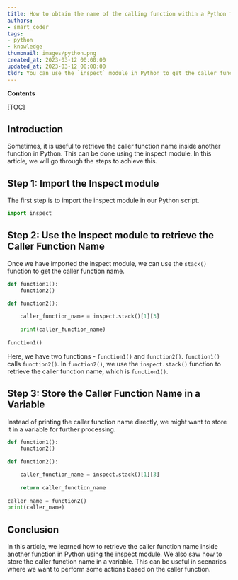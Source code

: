 ```yaml
---
title: How to obtain the name of the calling function within a Python function?
authors:
- smart_coder
tags:
- python
- knowledge
thumbnail: images/python.png
created_at: 2023-03-12 00:00:00
updated_at: 2023-03-12 00:00:00
tldr: You can use the `inspect` module in Python to get the caller function name inside another function.
---
```


**Contents**

[TOC]

## Introduction

Sometimes, it is useful to retrieve the caller function name inside another function in Python. This can be done using the inspect module. In this article, we will go through the steps to achieve this.

## Step 1: Import the Inspect module

The first step is to import the inspect module in our Python script.

```python
import inspect
```

## Step 2: Use the Inspect module to retrieve the Caller Function Name

Once we have imported the inspect module, we can use the `stack()` function to get the caller function name.

```python
def function1():
    function2()
    
def function2():

    caller_function_name = inspect.stack()[1][3]
    
    print(caller_function_name)
    
function1()
```

Here, we have two functions - `function1()` and `function2()`. `function1()` calls `function2()`. In `function2()`, we use the `inspect.stack()` function to retrieve the caller function name, which is `function1()`.

## Step 3: Store the Caller Function Name in a Variable

Instead of printing the caller function name directly, we might want to store it in a variable for further processing.

```python
def function1():
    function2()
    
def function2():

    caller_function_name = inspect.stack()[1][3]
    
    return caller_function_name
    
caller_name = function2()
print(caller_name)
```

## Conclusion

In this article, we learned how to retrieve the caller function name inside another function in Python using the inspect module. We also saw how to store the caller function name in a variable. This can be useful in scenarios where we want to perform some actions based on the caller function.
